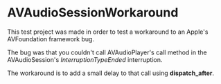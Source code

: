 # AVAudioSessionWorkaround

This test project was made in order to test a workaround to an Apple's AVFoundation framework bug.

The bug was that you couldn't call AVAudioPlayer's call method in the AVAudioSession's <i>InterruptionTypeEnded</i> interruption.

The workaround is to add a small delay to that call using <b>dispatch_after</b>.
